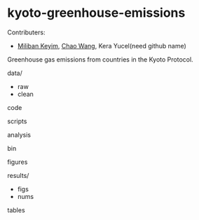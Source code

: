 # kyoto-greenhouse-emissions

Contributers:
- [Miliban Keyim](https://github.com/mkeyim), [Chao Wang](https://github.com/chaomander2018), Kera Yucel(need github name)  

Greenhouse gas emissions from countries in the Kyoto Protocol.  

data/
  - raw
  - clean
  
code

scripts

analysis

bin

figures

results/
  - figs
  - nums

tables
